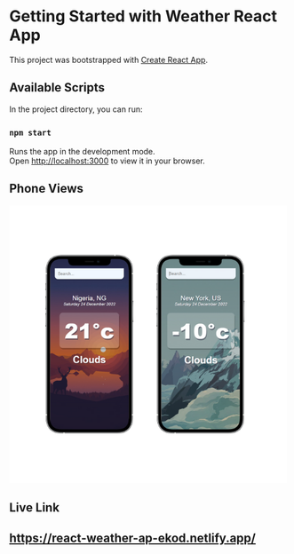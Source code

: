 # Getting Started with Weather React App

This project was bootstrapped with [Create React App](https://github.com/facebook/create-react-app).

## Available Scripts

In the project directory, you can run:

### `npm start`

Runs the app in the development mode.\
Open [http://localhost:3000](http://localhost:3000) to view it in your browser.
## Phone Views
![phone-photo](./src/posts/phone-posts.png "Phone Views")

## Live Link

## https://react-weather-ap-ekod.netlify.app/



